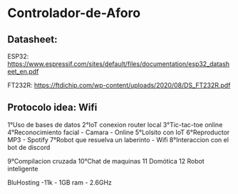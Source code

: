 # Controlador-de-Aforo

## Datasheet:

ESP32: https://www.espressif.com/sites/default/files/documentation/esp32_datasheet_en.pdf

FT232R: https://ftdichip.com/wp-content/uploads/2020/08/DS_FT232R.pdf


## Protocolo idea: Wifi

1°Uso de bases de datos
2°IoT conexion router local
3°Tic-tac-toe online
4°Reconocimiento facial - Camara - Online
5°Lolsito con IoT
6°Reproductor MP3 - Spotify
7°Robot que resuelva un laberinto - Wifi
8°Interaccion con el bot de discord

9°Compilacion cruzada 
10°Chat de maquinas
11 Domótica
12 Robot inteligente


BluHosting -11k - 1GB ram - 2.6GHz
